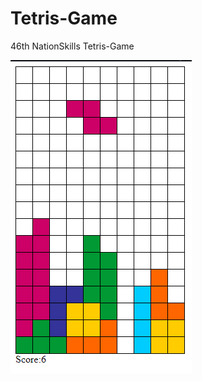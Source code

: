 # Tetris-Game
46th NationSkills Tetris-Game

![image](https://github.com/GodPigMs/tetris-game/blob/master/screen.PNG?raw=true)

